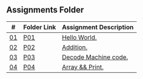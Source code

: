 ## Assignments Folder

|      #      | Folder Link  | Assignment Description        |
| :---------: | ------------ | ----------------------------- |
| [01](./P01) | [P01](./P01) | [Hello World.](./P01)         |
| [02](./P02) | [P02](./P02) | [Addition.](./P02)            |
| [03](./P03) | [P03](./P03) | [Decode Machine code.](./P03) |
| [04](./P04) | [P04](./P04) | [Array && Print.](./P04)      |
